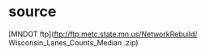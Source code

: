 # source
[MNDOT ftp](ftp://ftp.metc.state.mn.us/NetworkRebuild/ Wisconsin_Lanes_Counts_Median .zip)
